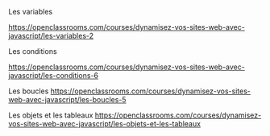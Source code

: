 
Les variables

https://openclassrooms.com/courses/dynamisez-vos-sites-web-avec-javascript/les-variables-2



Les conditions

https://openclassrooms.com/courses/dynamisez-vos-sites-web-avec-javascript/les-conditions-6


Les boucles
https://openclassrooms.com/courses/dynamisez-vos-sites-web-avec-javascript/les-boucles-5


Les objets et les tableaux
https://openclassrooms.com/courses/dynamisez-vos-sites-web-avec-javascript/les-objets-et-les-tableaux







